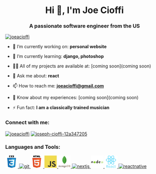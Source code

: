 <h1 align="center">Hi 👋, I'm Joe Cioffi</h1>
<h3 align="center">A passionate software engineer from the US</h3>

<p align="left"> <a href="https://twitter.com/joeacioffi" target="blank"><img src="https://img.shields.io/twitter/follow/joeacioffi?logo=twitter&style=for-the-badge" alt="joeacioffi" /></a> </p>

- 🔭 I’m currently working on: **personal website**

- 🌱 I’m currently learning: **django, photoshop**

- 👨‍💻 All of my projects are available at: [coming soon](coming soon)

- 💬 Ask me about: **react**

- 📫 How to reach me: **joeacioffi@gmail.com**

- 📄 Know about my experiences: [coming soon](coming soon)

- ⚡ Fun fact: **I am a classically trained musician**

<h3 align="left">Connect with me:</h3>
<p align="left">
<a href="https://twitter.com/joeacioffi" target="blank"><img align="center" src="https://raw.githubusercontent.com/rahuldkjain/github-profile-readme-generator/master/src/images/icons/Social/twitter.svg" alt="joeacioffi" height="30" width="40" /></a>
<a href="https://linkedin.com/in/joseph-cioffi-12a347205" target="blank"><img align="center" src="https://raw.githubusercontent.com/rahuldkjain/github-profile-readme-generator/master/src/images/icons/Social/linked-in-alt.svg" alt="joseph-cioffi-12a347205" height="30" width="40" /></a>
</p>

<h3 align="left">Languages and Tools:</h3>
<p align="left"> <a href="https://www.w3schools.com/css/" target="_blank" rel="noreferrer"> <img src="https://raw.githubusercontent.com/devicons/devicon/master/icons/css3/css3-original-wordmark.svg" alt="css3" width="40" height="40"/> </a> <a href="https://git-scm.com/" target="_blank" rel="noreferrer"> <img src="https://www.vectorlogo.zone/logos/git-scm/git-scm-icon.svg" alt="git" width="40" height="40"/> </a> <a href="https://www.w3.org/html/" target="_blank" rel="noreferrer"> <img src="https://raw.githubusercontent.com/devicons/devicon/master/icons/html5/html5-original-wordmark.svg" alt="html5" width="40" height="40"/> </a> <a href="https://developer.mozilla.org/en-US/docs/Web/JavaScript" target="_blank" rel="noreferrer"> <img src="https://raw.githubusercontent.com/devicons/devicon/master/icons/javascript/javascript-original.svg" alt="javascript" width="40" height="40"/> </a> <a href="https://www.mongodb.com/" target="_blank" rel="noreferrer"> <img src="https://raw.githubusercontent.com/devicons/devicon/master/icons/mongodb/mongodb-original-wordmark.svg" alt="mongodb" width="40" height="40"/> </a> <a href="https://nextjs.org/" target="_blank" rel="noreferrer"> <img src="https://cdn.worldvectorlogo.com/logos/nextjs-2.svg" alt="nextjs" width="40" height="40"/> </a> <a href="https://nodejs.org" target="_blank" rel="noreferrer"> <img src="https://raw.githubusercontent.com/devicons/devicon/master/icons/nodejs/nodejs-original-wordmark.svg" alt="nodejs" width="40" height="40"/> </a> <a href="https://reactjs.org/" target="_blank" rel="noreferrer"> <img src="https://raw.githubusercontent.com/devicons/devicon/master/icons/react/react-original-wordmark.svg" alt="react" width="40" height="40"/> </a> <a href="https://reactnative.dev/" target="_blank" rel="noreferrer"> <img src="https://reactnative.dev/img/header_logo.svg" alt="reactnative" width="40" height="40"/> </a> </p>

